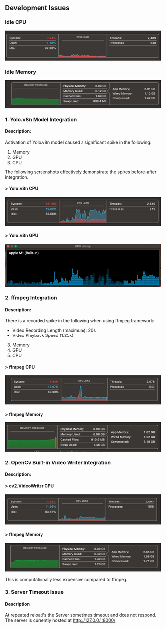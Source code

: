 ## Development Issues

### Idle CPU
![Idle-CPU](/Support%20Docs/Development%20Documents/Problem%20Logs/System%20CPU%20Idle%20.png)

### Idle Memory
![Idle-Memory](/Support%20Docs/Development%20Documents/Problem%20Logs/System%20Memory%20Idle.png)

### 1. Yolo.v8n Model Integration
#### Description: 
Activation of Yolo.v8n model caused a significant spike in the following:
1. Memory
2. GPU 
3. CPU

The following screenshots effectively demonstrate the spikes before-after integration.
#### > Yolo.v8n CPU
![Yolov-CPU](/Support%20Docs/Development%20Documents/Problem%20Logs/Yolov8n%20CPU.png)

#### > Yolo.v8n GPU 
![Yolov-GPU](/Support%20Docs/Development%20Documents/Problem%20Logs/Yolov8n%20GPU.png)

### 2. ffmpeg Integration
#### Description:
There is a recorded spike in the following when using ffmpeg framework:
* Video Recording Length (maximum): 20s
* Video Playback Speed (1.25x)
3. Memory
4. GPU
5. CPU

#### > ffmpeg CPU
![ffmpeg-CPU](/Support%20Docs/Development%20Documents/Problem%20Logs/ffmpeg%20CPU.png)

#### > ffmpeg Memory 
![ffmpeg-Memory](/Support%20Docs/Development%20Documents/Problem%20Logs/ffmpeg%20Memory.png)

### 2. OpenCv Built-in Video Writer Integration
#### Description:
#### > cv2.VideoWriter CPU
![opencv-CPU](/Support%20Docs/Development%20Documents/Problem%20Logs/OpenCV-video%20CPU.png)

#### > ffmpeg Memory 
![opencv-Memory](/Support%20Docs/Development%20Documents/Problem%20Logs/OpenCV-video%20Memory.png)

This is computationally less expensive compared to ffmpeg.

### 3. Server Timeout Issue
#### Description
At repeated reload's the Server sometimes timeout and does not respond. 
The server is currently hosted at http://127.0.0.1:8000/
